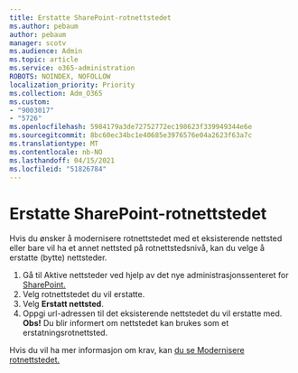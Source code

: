 ```yaml
---
title: Erstatte SharePoint-rotnettstedet
ms.author: pebaum
author: pebaum
manager: scotv
ms.audience: Admin
ms.topic: article
ms.service: o365-administration
ROBOTS: NOINDEX, NOFOLLOW
localization_priority: Priority
ms.collection: Adm_O365
ms.custom:
- "9003017"
- "5726"
ms.openlocfilehash: 5984179a3de72752772ec198623f339949344e6e
ms.sourcegitcommit: 8bc60ec34bc1e40685e3976576e04a2623f63a7c
ms.translationtype: MT
ms.contentlocale: nb-NO
ms.lasthandoff: 04/15/2021
ms.locfileid: "51826784"
---
```

# <a name="replace-the-sharepoint-root-site"></a>Erstatte SharePoint-rotnettstedet
Hvis du ønsker å modernisere rotnettstedet med et eksisterende nettsted eller bare vil ha et annet nettsted på rotnettstedsnivå, kan du velge å erstatte (bytte) nettsteder.

1. Gå til Aktive nettsteder ved hjelp av det nye administrasjonssenteret for [SharePoint.](https://admin.microsoft.com/sharepoint?page=siteManagement&modern=true)
2. Velg rotnettstedet du vil erstatte.
3. Velg **Erstatt nettsted**.
4. Oppgi url-adressen til det eksisterende nettstedet du vil erstatte med. **Obs!** Du blir informert om nettstedet kan brukes som et erstatningsrotnettsted.

Hvis du vil ha mer informasjon om krav, kan [du se Modernisere rotnettstedet.](https://docs.microsoft.com/sharepoint/modern-root-site)

